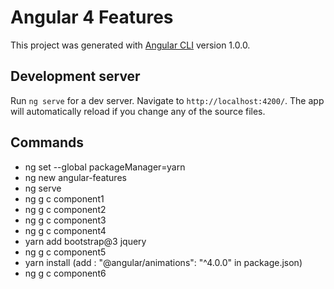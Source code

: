 # Angular 4 Features

This project was generated with [Angular CLI](https://github.com/angular/angular-cli) version 1.0.0.

## Development server

Run `ng serve` for a dev server. Navigate to `http://localhost:4200/`. The app will automatically reload if you change any of the source files.

## Commands

* ng set --global packageManager=yarn
* ng new angular-features
* ng serve
* ng g c component1
* ng g c component2
* ng g c component3
* ng g c component4
* yarn add bootstrap@3 jquery
* ng g c component5
* yarn install (add : "@angular/animations": "^4.0.0" in package.json)
* ng g c component6
